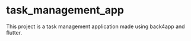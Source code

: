 # task_management_app

This project is a task management application made using back4app and flutter.


